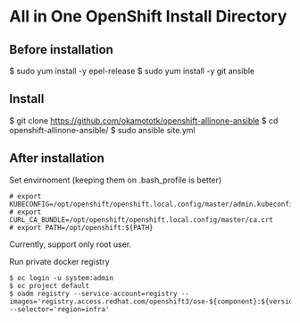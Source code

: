 # All in One OpenShift Install Directory

## Before installation

   $ sudo yum install -y epel-release
   $ sudo yum install -y git ansible

## Install

   $ git clone https://github.com/okamototk/openshift-allinone-ansible
   $ cd openshift-allinone-ansible/
   $ sudo ansible site.yml

## After installation

Set envirnoment (keeping them on .bash_profile is better)

    # export KUBECONFIG=/opt/openshift/openshift.local.config/master/admin.kubeconfig
    # export CURL_CA_BUNDLE=/opt/openshift/openshift.local.config/master/ca.crt
    # export PATH=/opt/openshift:${PATH}

Currently, support only root user.

Run private docker registry

    $ oc login -u system:admin
    $ oc project default
    $ oadm registry --service-account=registry --images='registry.access.redhat.com/openshift3/ose-${component}:${version}' --selector='region=infra'


